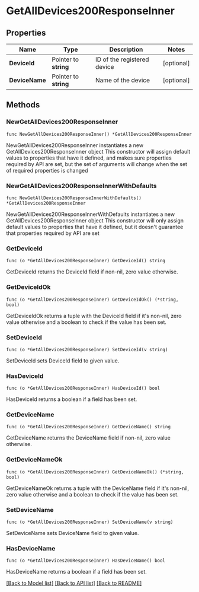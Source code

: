 # GetAllDevices200ResponseInner

## Properties

Name | Type | Description | Notes
------------ | ------------- | ------------- | -------------
**DeviceId** | Pointer to **string** | ID of the registered device | [optional] 
**DeviceName** | Pointer to **string** | Name of the device | [optional] 

## Methods

### NewGetAllDevices200ResponseInner

`func NewGetAllDevices200ResponseInner() *GetAllDevices200ResponseInner`

NewGetAllDevices200ResponseInner instantiates a new GetAllDevices200ResponseInner object
This constructor will assign default values to properties that have it defined,
and makes sure properties required by API are set, but the set of arguments
will change when the set of required properties is changed

### NewGetAllDevices200ResponseInnerWithDefaults

`func NewGetAllDevices200ResponseInnerWithDefaults() *GetAllDevices200ResponseInner`

NewGetAllDevices200ResponseInnerWithDefaults instantiates a new GetAllDevices200ResponseInner object
This constructor will only assign default values to properties that have it defined,
but it doesn't guarantee that properties required by API are set

### GetDeviceId

`func (o *GetAllDevices200ResponseInner) GetDeviceId() string`

GetDeviceId returns the DeviceId field if non-nil, zero value otherwise.

### GetDeviceIdOk

`func (o *GetAllDevices200ResponseInner) GetDeviceIdOk() (*string, bool)`

GetDeviceIdOk returns a tuple with the DeviceId field if it's non-nil, zero value otherwise
and a boolean to check if the value has been set.

### SetDeviceId

`func (o *GetAllDevices200ResponseInner) SetDeviceId(v string)`

SetDeviceId sets DeviceId field to given value.

### HasDeviceId

`func (o *GetAllDevices200ResponseInner) HasDeviceId() bool`

HasDeviceId returns a boolean if a field has been set.

### GetDeviceName

`func (o *GetAllDevices200ResponseInner) GetDeviceName() string`

GetDeviceName returns the DeviceName field if non-nil, zero value otherwise.

### GetDeviceNameOk

`func (o *GetAllDevices200ResponseInner) GetDeviceNameOk() (*string, bool)`

GetDeviceNameOk returns a tuple with the DeviceName field if it's non-nil, zero value otherwise
and a boolean to check if the value has been set.

### SetDeviceName

`func (o *GetAllDevices200ResponseInner) SetDeviceName(v string)`

SetDeviceName sets DeviceName field to given value.

### HasDeviceName

`func (o *GetAllDevices200ResponseInner) HasDeviceName() bool`

HasDeviceName returns a boolean if a field has been set.


[[Back to Model list]](../README.md#documentation-for-models) [[Back to API list]](../README.md#documentation-for-api-endpoints) [[Back to README]](../README.md)


